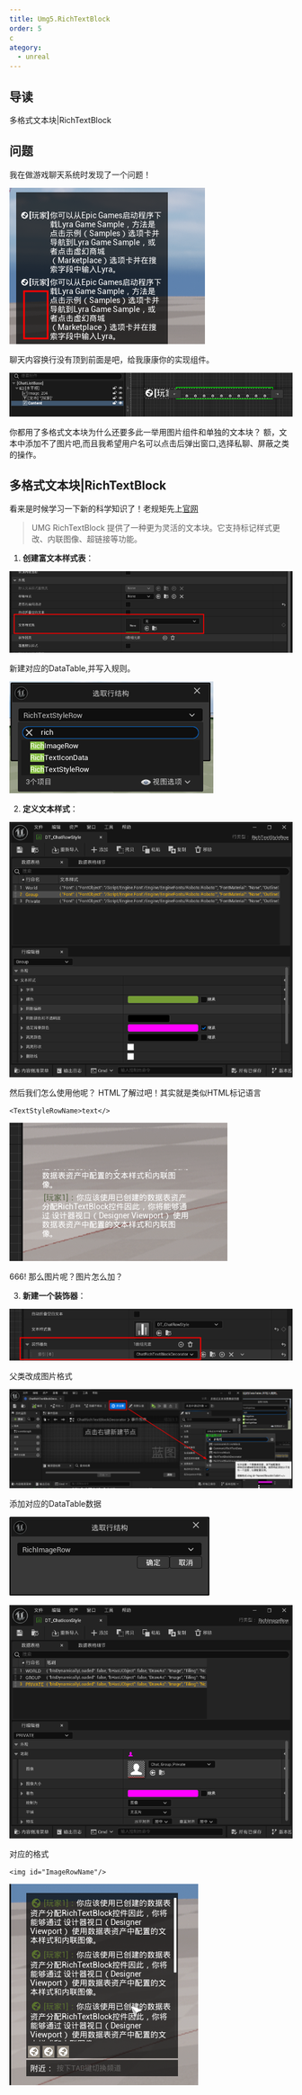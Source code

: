 ```yaml
---
title: Umg5.RichTextBlock
order: 5
c
ategory:
  - unreal
---
```

## 导读
<chatmessage avatar="../../../assets/emoji/blzt.png" :avatarWidth="40">
多格式文本块|RichTextBlock
</chatmessage>

## 问题

<chatmessage avatar="../../../assets/emoji/hx.png" :avatarWidth="40">
我在做游戏聊天系统时发现了一个问题！
</chatmessage>

![](..%2F..%2Fassets%2Ffug.png)

<chatmessage avatar="../../../assets/emoji/bqb (2).png" :avatarWidth="40" alignLeft >
聊天内容换行没有顶到前面是吧，给我康康你的实现组件。
</chatmessage>

![](..%2F..%2Fassets%2Ffug2.png)

<chatmessage avatar="../../../assets/emoji/bqb (2).png" :avatarWidth="40" alignLeft >
你都用了多格式文本块为什么还要多此一举用图片组件和单独的文本块？
</chatmessage>

<chatmessage avatar="../../../assets/emoji/hx.png" :avatarWidth="40">
额，文本中添加不了图片吧,而且我希望用户名可以点击后弹出窗口,选择私聊、屏蔽之类的操作。
</chatmessage>

## 多格式文本块|RichTextBlock

<chatmessage avatar="../../../assets/emoji/bqb (2).png" :avatarWidth="40" alignLeft >

看来是时候学习一下新的科学知识了！老规矩先上[官网](https://dev.epicgames.com/documentation/zh-cn/unreal-engine/umg-rich-text-blocks-in-unreal-engine?application_version=5.4)

</chatmessage>

> UMG RichTextBlock 提供了一种更为灵活的文本块。它支持标记样式更改、内联图像、超链接等功能。

1. **创建富文本样式表**：

![](..%2F..%2Fassets%2FUSJ.png)

<chatmessage avatar="../../../assets/emoji/bqb (2).png" :avatarWidth="40" alignLeft >
新建对应的DataTable,并写入规则。
</chatmessage>

![](..%2F..%2Fassets%2FUSJ2.png)


2. **定义文本样式**：

![USJ3.png](..%2F..%2Fassets%2FUSJ3.png)

<chatmessage avatar="../../../assets/emoji/hx.png" :avatarWidth="40">
然后我们怎么使用他呢？
</chatmessage>

<chatmessage avatar="../../../assets/emoji/bqb (2).png" :avatarWidth="40" alignLeft >
HTML了解过吧！其实就是类似HTML标记语言
</chatmessage>

```plaintext
<TextStyleRowName>text</>
```

![](..%2F..%2Fassets%2FUSJ4.png)

<chatmessage avatar="../../../assets/emoji/hx.png" :avatarWidth="40">
666! 那么图片呢？图片怎么加？
</chatmessage>

3. **新建一个装饰器**：

![](..%2F..%2Fassets%2FUSJ5.png)

<chatmessage avatar="../../../assets/emoji/bqb (2).png" :avatarWidth="40" alignLeft >
父类改成图片格式
</chatmessage>

![](..%2F..%2Fassets%2FUSJ6.png)

<chatmessage avatar="../../../assets/emoji/bqb (2).png" :avatarWidth="40" alignLeft >
添加对应的DataTable数据
</chatmessage>

![](..%2F..%2Fassets%2FUSJ7.png)

![](..%2F..%2Fassets%2FUSJ8.png)

<chatmessage avatar="../../../assets/emoji/bqb (2).png" :avatarWidth="40" alignLeft >
对应的格式
</chatmessage>

```plaintext
<img id="ImageRowName"/>
```

![](..%2F..%2Fassets%2FUSJ9.png)